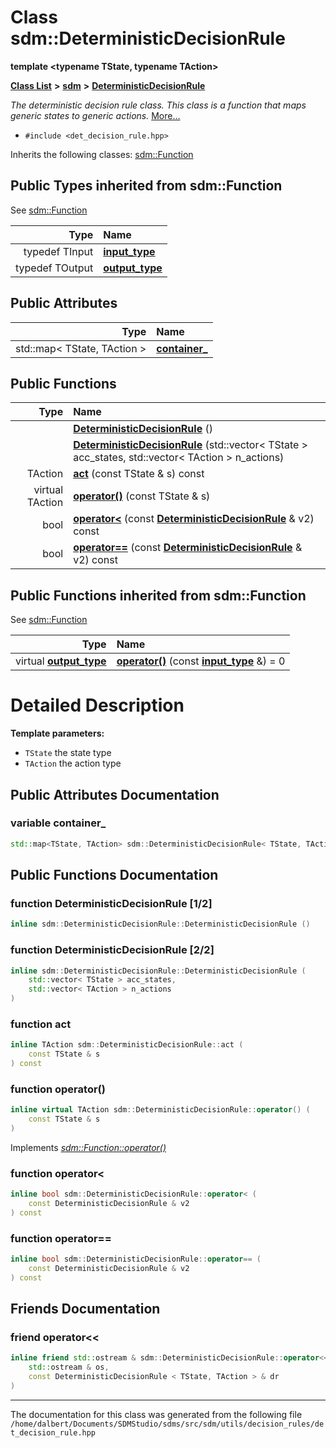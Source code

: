 
<NavBar active_item_id="2"/>

# Class sdm::DeterministicDecisionRule

**template &lt;typename TState, typename TAction&gt;**


[**Class List**](annotated.md) **>** [**sdm**](namespacesdm.md) **>** [**DeterministicDecisionRule**](classsdm_1_1DeterministicDecisionRule.md)



_The deterministic decision rule class. This class is a function that maps generic states to generic actions._ [More...](#detailed-description)

* `#include <det_decision_rule.hpp>`



Inherits the following classes: [sdm::Function](classsdm_1_1Function.md)









## Public Types inherited from sdm::Function

See [sdm::Function](classsdm_1_1Function.md)

| Type | Name |
| ---: | :--- |
| typedef TInput | [**input\_type**](classsdm_1_1Function.md#typedef-input-type)  <br> |
| typedef TOutput | [**output\_type**](classsdm_1_1Function.md#typedef-output-type)  <br> |



## Public Attributes

| Type | Name |
| ---: | :--- |
|  std::map&lt; TState, TAction &gt; | [**container\_**](classsdm_1_1DeterministicDecisionRule.md#variable-container-)  <br> |




## Public Functions

| Type | Name |
| ---: | :--- |
|   | [**DeterministicDecisionRule**](classsdm_1_1DeterministicDecisionRule.md#function-deterministicdecisionrule-1-2) () <br> |
|   | [**DeterministicDecisionRule**](classsdm_1_1DeterministicDecisionRule.md#function-deterministicdecisionrule-2-2) (std::vector&lt; TState &gt; acc\_states, std::vector&lt; TAction &gt; n\_actions) <br> |
|  TAction | [**act**](classsdm_1_1DeterministicDecisionRule.md#function-act) (const TState & s) const<br> |
| virtual TAction | [**operator()**](classsdm_1_1DeterministicDecisionRule.md#function-operator()) (const TState & s) <br> |
|  bool | [**operator&lt;**](classsdm_1_1DeterministicDecisionRule.md#function-operator) (const [**DeterministicDecisionRule**](classsdm_1_1DeterministicDecisionRule.md) & v2) const<br> |
|  bool | [**operator==**](classsdm_1_1DeterministicDecisionRule.md#function-operator-2) (const [**DeterministicDecisionRule**](classsdm_1_1DeterministicDecisionRule.md) & v2) const<br> |

## Public Functions inherited from sdm::Function

See [sdm::Function](classsdm_1_1Function.md)

| Type | Name |
| ---: | :--- |
| virtual [**output\_type**](classsdm_1_1Function.md#typedef-output-type) | [**operator()**](classsdm_1_1Function.md#function-operator()) (const [**input\_type**](classsdm_1_1Function.md#typedef-input-type) &) = 0<br> |















# Detailed Description




**Template parameters:**


* `TState` the state type 
* `TAction` the action type 



    
## Public Attributes Documentation


### variable container\_ 


```cpp
std::map<TState, TAction> sdm::DeterministicDecisionRule< TState, TAction >::container_;
```


## Public Functions Documentation


### function DeterministicDecisionRule [1/2]


```cpp
inline sdm::DeterministicDecisionRule::DeterministicDecisionRule () 
```



### function DeterministicDecisionRule [2/2]


```cpp
inline sdm::DeterministicDecisionRule::DeterministicDecisionRule (
    std::vector< TState > acc_states,
    std::vector< TAction > n_actions
) 
```



### function act 


```cpp
inline TAction sdm::DeterministicDecisionRule::act (
    const TState & s
) const
```



### function operator() 


```cpp
inline virtual TAction sdm::DeterministicDecisionRule::operator() (
    const TState & s
) 
```


Implements [*sdm::Function::operator()*](classsdm_1_1Function.md#function-operator())


### function operator&lt; 


```cpp
inline bool sdm::DeterministicDecisionRule::operator< (
    const DeterministicDecisionRule & v2
) const
```



### function operator== 


```cpp
inline bool sdm::DeterministicDecisionRule::operator== (
    const DeterministicDecisionRule & v2
) const
```

## Friends Documentation



### friend operator&lt;&lt; 


```cpp
inline friend std::ostream & sdm::DeterministicDecisionRule::operator<< (
    std::ostream & os,
    const DeterministicDecisionRule < TState, TAction > & dr
) 
```



------------------------------
The documentation for this class was generated from the following file `/home/dalbert/Documents/SDMStudio/sdms/src/sdm/utils/decision_rules/det_decision_rule.hpp`